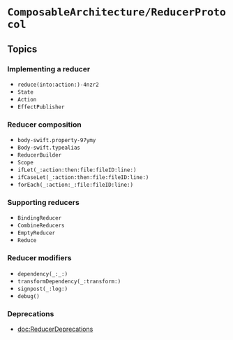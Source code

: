 # ``ComposableArchitecture/ReducerProtocol``

## Topics

### Implementing a reducer

- ``reduce(into:action:)-4nzr2``
- ``State``
- ``Action``
- ``EffectPublisher``

### Reducer composition

- ``body-swift.property-97ymy``
- ``Body-swift.typealias``
- ``ReducerBuilder``
- ``Scope``
- ``ifLet(_:action:then:file:fileID:line:)``
- ``ifCaseLet(_:action:then:file:fileID:line:)``
- ``forEach(_:action:_:file:fileID:line:)``

### Supporting reducers

- ``BindingReducer``
- ``CombineReducers``
- ``EmptyReducer``
- ``Reduce``

### Reducer modifiers

- ``dependency(_:_:)``
- ``transformDependency(_:transform:)``
- ``signpost(_:log:)``
- ``debug()``

### Deprecations

- <doc:ReducerDeprecations>
